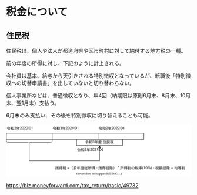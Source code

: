 # 税金について

## 住民税

住民税は、個人や法人が都道府県や区市町村に対して納付する地方税の一種。

前の年度の所得に対し、下記のように計上される。

会社員は基本、給与から天引きされる特別徴収となっているが、転職後「特別徴収への切替申請書」を出していないと切り替わらない。

個人事業所などは、普通徴収となり、年4回（納期限は原則6月末、8月末、10月末、翌1月末）支払う。

6月末のみ支払い、その後を特別徴収に切り替えることも可能。

<img src="./assets/resident-tax.drawio.svg" >

https://biz.moneyforward.com/tax_return/basic/49732


